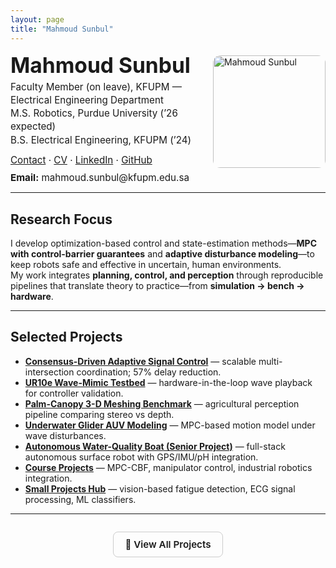 ```yaml
---
layout: page
title: "Mahmoud Sunbul"
---
```


<div style="display:flex; align-items:flex-start; justify-content:space-between; flex-wrap:wrap;">
  <div style="flex:1; min-width:280px;">

  <h1 style="font-size:2.1rem; font-weight:700; margin:0;">Mahmoud Sunbul</h1>

  <div style="font-size:0.95rem; line-height:1.4; margin-top:4px;">
    <p style="margin:0;">Faculty Member (on leave), KFUPM — Electrical Engineering Department</p>
    <p style="margin:0;">M.S. Robotics, Purdue University (’26 expected)</p>
    <p style="margin:0;">B.S. Electrical Engineering, KFUPM (’24)</p>
  </div>

  <div style="margin-top:10px; margin-bottom:6px; font-size:0.95rem; line-height:1.6;">
    <a href="https://msunbulee.github.io/portfolio/contact/" target="_blank">Contact</a> ·
    <a href="/portfolio/assets/cv/msunbul_Resume.pdf" target="_blank">CV</a> ·
    <a href="https://www.linkedin.com/in/msunbul/" target="_blank">LinkedIn</a> ·
    <a href="https://github.com/MSunbulee" target="_blank">GitHub</a>
  </div>

  <div style="font-size:0.95rem;">
    <strong>Email:</strong> mahmoud.sunbul@kfupm.edu.sa
  </div>

  </div>

  <div style="flex:0 0 auto; margin-left:24px;">
    <img src="/portfolio/assets/images/mahmoud.PNG" alt="Mahmoud Sunbul" width="180" style="border-radius:12px; margin-top:5px;">
  </div>
</div>

---

## Research Focus
I develop optimization-based control and state-estimation methods—**MPC with control-barrier guarantees** and **adaptive disturbance modeling**—to keep robots safe and effective in uncertain, human environments.  
My work integrates **planning, control, and perception** through reproducible pipelines that translate theory to practice—from **simulation → bench → hardware**.

---

## Selected Projects

- **[Consensus-Driven Adaptive Signal Control](/portfolio/projects/consensus-signal-control/)** — scalable multi-intersection coordination; 57% delay reduction.  
- **[UR10e Wave-Mimic Testbed](/portfolio/projects/ur10e/)** — hardware-in-the-loop wave playback for controller validation.  
- **[Palm-Canopy 3-D Meshing Benchmark](/portfolio/projects/palm-canopy-mesh/)** — agricultural perception pipeline comparing stereo vs depth.  
- **[Underwater Glider AUV Modeling](/portfolio/projects/underwater-glider/)** — MPC-based motion model under wave disturbances.  
- **[Autonomous Water-Quality Boat (Senior Project)](/portfolio/projects/wq-boat/)** — full-stack autonomous surface robot with GPS/IMU/pH integration.  
- **[Course Projects](/portfolio/projects/me597as-project/)** — MPC-CBF, manipulator control, industrial robotics integration.  
- **[Small Projects Hub](/portfolio/projects/small-projects/)** — vision-based fatigue detection, ECG signal processing, ML classifiers.

---

<div style="text-align:center; margin-top:28px;">
  <a href="/portfolio/projects/" style="font-weight:600; text-decoration:none; border:1px solid #ccc; padding:10px 18px; border-radius:8px; display:inline-block; font-size:0.95rem;">📂 View All Projects</a>
</div>
